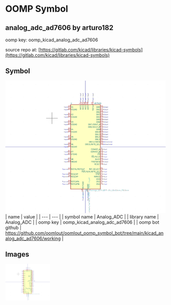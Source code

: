 # OOMP Symbol  
## analog_adc_ad7606  by arturo182  
  
oomp key: oomp_kicad_analog_adc_ad7606  
  
source repo at: [https://gitlab.com/kicad/libraries/kicad-symbols](https://gitlab.com/kicad/libraries/kicad-symbols)  
## Symbol  
  
[![working.png](working_600.png)](working.png)  
| name | value | 
| --- | --- | 
| symbol name | Analog_ADC | 
| library name | Analog_ADC | 
| oomp key | oomp_kicad_analog_adc_ad7606 | 
| oomp bot github | https://github.com/oomlout/oomlout_oomp_symbol_bot/tree/main/kicad_analog_adc_ad7606/working | 
## Images  
  
[![working.png](working_140.png)](working.png)  
